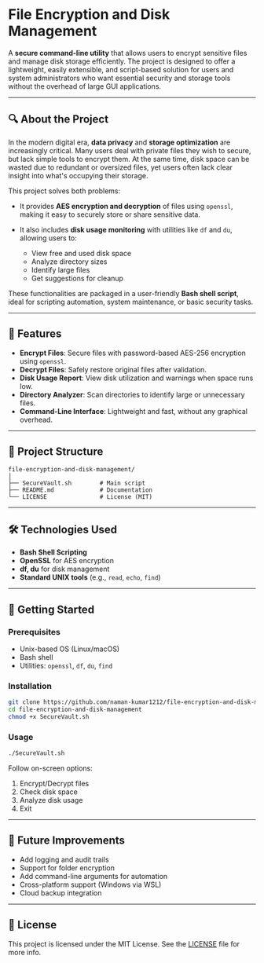 # File Encryption and Disk Management

A **secure command-line utility** that allows users to encrypt sensitive files and manage disk storage efficiently. The project is designed to offer a lightweight, easily extensible, and script-based solution for users and system administrators who want essential security and storage tools without the overhead of large GUI applications.

---

## 🔍 About the Project

In the modern digital era, **data privacy** and **storage optimization** are increasingly critical. Many users deal with private files they wish to secure, but lack simple tools to encrypt them. At the same time, disk space can be wasted due to redundant or oversized files, yet users often lack clear insight into what's occupying their storage.

This project solves both problems:

* It provides **AES encryption and decryption** of files using `openssl`, making it easy to securely store or share sensitive data.
* It also includes **disk usage monitoring** with utilities like `df` and `du`, allowing users to:

  * View free and used disk space
  * Analyze directory sizes
  * Identify large files
  * Get suggestions for cleanup

These functionalities are packaged in a user-friendly **Bash shell script**, ideal for scripting automation, system maintenance, or basic security tasks.

---

## 🔐 Features

* **Encrypt Files**: Secure files with password-based AES-256 encryption using `openssl`.
* **Decrypt Files**: Safely restore original files after validation.
* **Disk Usage Report**: View disk utilization and warnings when space runs low.
* **Directory Analyzer**: Scan directories to identify large or unnecessary files.
* **Command-Line Interface**: Lightweight and fast, without any graphical overhead.

---

## 📂 Project Structure

```
file-encryption-and-disk-management/
│
├── SecureVault.sh        # Main script
├── README.md             # Documentation
└── LICENSE               # License (MIT)
```

---

## 🛠️ Technologies Used

* **Bash Shell Scripting**
* **OpenSSL** for AES encryption
* **df, du** for disk management
* **Standard UNIX tools** (e.g., `read`, `echo`, `find`)

---

## 🚀 Getting Started

### Prerequisites

* Unix-based OS (Linux/macOS)
* Bash shell
* Utilities: `openssl`, `df`, `du`, `find`

### Installation

```bash
git clone https://github.com/naman-kumar1212/file-encryption-and-disk-management.git
cd file-encryption-and-disk-management
chmod +x SecureVault.sh
```

### Usage

```bash
./SecureVault.sh
```

Follow on-screen options:

1. Encrypt/Decrypt files
2. Check disk space
3. Analyze disk usage
4. Exit

---

## 🧠 Future Improvements

* Add logging and audit trails
* Support for folder encryption
* Add command-line arguments for automation
* Cross-platform support (Windows via WSL)
* Cloud backup integration

---

## 📄 License

This project is licensed under the MIT License. See the [LICENSE](LICENSE) file for more info.
